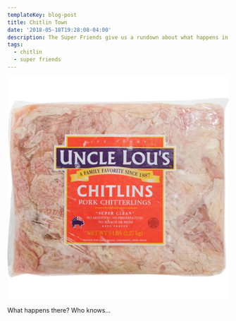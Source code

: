 ```yaml
---
templateKey: blog-post
title: Chitlin Town
date: '2018-05-18T19:28:08-04:00'
description: The Super Friends give us a rundown about what happens in Chiltin Town.
tags:
  - chitlin
  - super friends
---
```

![Chiltlins](/static/assets/chitlin.png)

What happens there?  Who knows...
